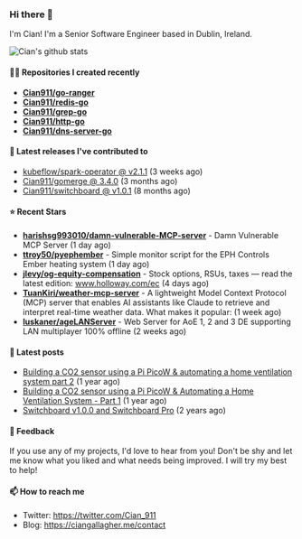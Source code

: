### Hi there 👋

I'm Cian! I'm a Senior Software Engineer based in Dublin, Ireland.

![Cian's github stats](https://github-readme-stats.vercel.app/api?username=CIan911&theme=dracula&show_icons=true)

#### 👨‍💻 Repositories I created recently
- **[Cian911/go-ranger](https://github.com/Cian911/go-ranger)**
- **[Cian911/redis-go](https://github.com/Cian911/redis-go)**
- **[Cian911/grep-go](https://github.com/Cian911/grep-go)**
- **[Cian911/http-go](https://github.com/Cian911/http-go)**
- **[Cian911/dns-server-go](https://github.com/Cian911/dns-server-go)**

#### 🚀 Latest releases I've contributed to


- [kubeflow/spark-operator @ v2.1.1](https://github.com/kubeflow/spark-operator/releases/tag/v2.1.1) (3 weeks ago)
- [Cian911/gomerge @ 3.4.0](https://github.com/Cian911/gomerge/releases/tag/3.4.0) (3 months ago)
- [Cian911/switchboard @ v1.0.1](https://github.com/Cian911/switchboard/releases/tag/v1.0.1) (8 months ago)

#### ⭐ Recent Stars


- **[harishsg993010/damn-vulnerable-MCP-server](https://github.com/harishsg993010/damn-vulnerable-MCP-server)** - Damn Vulnerable MCP Server (1 day ago)
- **[ttroy50/pyephember](https://github.com/ttroy50/pyephember)** - Simple monitor script for the EPH Controls Ember heating system (1 day ago)
- **[jlevy/og-equity-compensation](https://github.com/jlevy/og-equity-compensation)** - Stock options, RSUs, taxes — read the latest edition: www.holloway.com/ec (4 days ago)
- **[TuanKiri/weather-mcp-server](https://github.com/TuanKiri/weather-mcp-server)** - A lightweight Model Context Protocol (MCP) server that enables AI assistants like Claude to retrieve and interpret real-time weather data. What makes it popular: (1 week ago)
- **[luskaner/ageLANServer](https://github.com/luskaner/ageLANServer)** - Web Server for AoE 1, 2 and 3 DE supporting LAN multiplayer 100% offline (2 weeks ago)

#### 📄 Latest posts
- [Building a CO2 sensor using a Pi PicoW &amp; automating a home ventilation system part 2](https://ciangallagher.me/2023/11/27/Co2-sensor-using-tiny-go-part-2/) (1 year ago)
- [Building a CO2 sensor using a Pi PicoW &amp; Automating a Home Ventilation System - Part 1](https://ciangallagher.me/2023/11/04/custom-co2-sensor-using-using-pi-picow/) (1 year ago)
- [Switchboard v1.0.0 and Switchboard Pro](https://ciangallagher.me/2022/09/17/Switchboard-v1-and-pro/) (2 years ago)

#### 💬 Feedback

If you use any of my projects, I'd love to hear from you! Don't be shy and let me know what you liked
and what needs being improved. I will try my best to help!

#### 📫 How to reach me

- Twitter: https://twitter.com/Cian_911
- Blog: https://ciangallagher.me/contact
